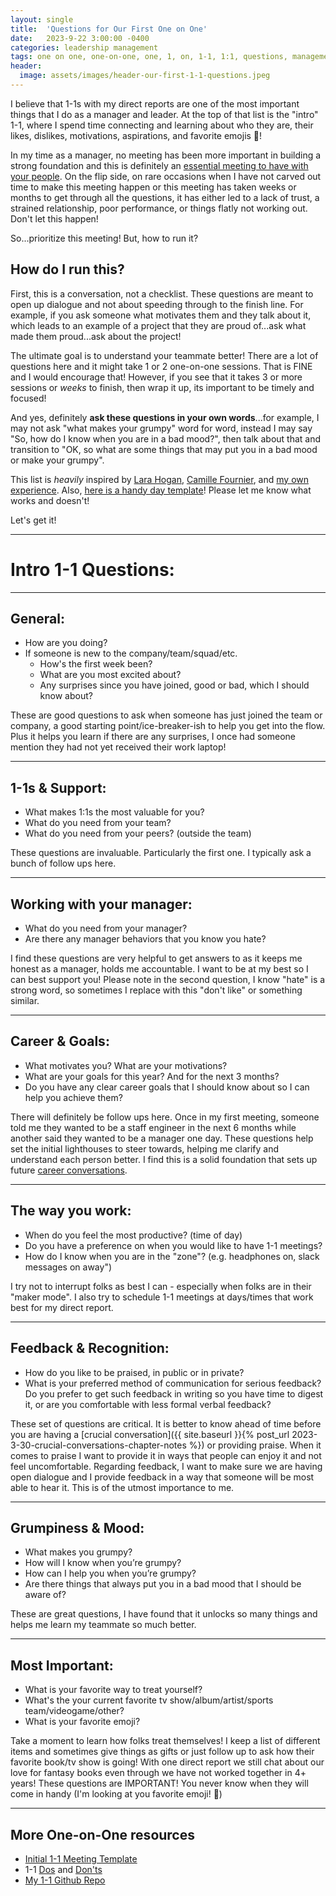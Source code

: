 ```yaml
---
layout: single
title:  'Questions for Our First One on One'
date:   2023-9-22 3:00:00 -0400
categories: leadership management
tags: one on one, one-on-one, one, 1, on, 1-1, 1:1, questions, management, leadership
header:
  image: assets/images/header-our-first-1-1-questions.jpeg
---
```

I believe that 1-1s with my direct reports are one of the most important things that I do as a manager and leader. At the top of that list is the "intro" 1-1, where I spend time connecting and learning about who they are, their likes, dislikes, motivations, aspirations, and favorite emojis 🙌!

In my time as a manager, no meeting has been more important in building a strong foundation and this is definitely an [essential meeting to have with your people](https://ajahne.github.io/blog/leadership/2019/07/24/essential-meetings-to-have-with-your-people-as-a-manager.html). On the flip side, on rare occasions when I have not carved out time to make this meeting happen or this meeting has taken weeks or months to get through all the questions, it has either led to a lack of trust, a strained relationship, poor performance, or things flatly not working out. Don't let this happen!

So...prioritize this meeting! But, how to run it?

## How do I run this?
First, this is a conversation, not a checklist. These questions are meant to open up dialogue and not about speeding through to the finish line. For example, if you ask someone what motivates them and they talk about it, which leads to an example of a project that they are proud of...ask what made them proud...ask about the project!

The ultimate goal is to understand your teammate better! There are a lot of questions here and it might take 1 or 2 one-on-one sessions. That is FINE and I would encourage that! However, if you see that it takes 3 or more sessions or _weeks_ to finish, then wrap it up, its important to be timely and focused!

And yes, definitely **ask these questions in your own words**...for example, I may not ask "what makes your grumpy" word for word, instead I may say "So, how do I know when you are in a bad mood?", then talk about that and transition to "OK, so what are some things that may put you in a bad mood or make your grumpy".

This list is *heavily* inspired by [Lara Hogan](https://larahogan.me/blog/first-one-on-one-questions/), [Camille Fournier](https://www.amazon.com/Managers-Path-Leaders-Navigating-Growth/dp/1491973897), and [my own experience](https://ajahne.github.io/blog/leadership/2019/07/24/essential-meetings-to-have-with-your-people-as-a-manager.html). Also, [here is a handy day template]((https://github.com/ajahne/essential-manager-meetings/blob/master/templates/initial-one-on-one-meeting.md))! Please let me know what works and doesn't!

Let's get it!

---

# Intro 1-1 Questions:

---

## General:
- How are you doing?
- If someone is new to the company/team/squad/etc.
  - How's the first week been?
  - What are you most excited about?
  - Any surprises since you have joined, good or bad, which I should know about?

These are good questions to ask when someone has just joined the team or company, a good starting point/ice-breaker-ish to help you get into the flow. Plus it helps you learn if there are any surprises, I once had someone mention they had not yet received their work laptop!


---

## 1-1s & Support:
- What makes 1:1s the most valuable for you?
- What do you need from your team?
- What do you need from your peers? (outside the team)


These questions are invaluable. Particularly the first one. I typically ask a bunch of follow ups here.

---

## Working with your manager:
- What do you need from your manager?
- Are there any manager behaviors that you know you hate?

I find these questions are very helpful to get answers to as it keeps me honest as a manager, holds me accountable. I want to be at my best so I can best support you! Please note in the second question, I know "hate" is a strong word, so sometimes I replace with this "don't like" or something similar.

---

## Career & Goals:
- What motivates you? What are your motivations?
- What are your goals for this year? And for the next 3 months?
- Do you have any clear career goals that I should know about so I can help you achieve them?

There will definitely be follow ups here. Once in my first meeting, someone told me they wanted to be a staff engineer in the next 6 months while another said they wanted to be a manager one day. These questions help set the initial lighthouses to steer towards, helping me clarify and understand each person better. I find this is a solid foundation that sets up future [career conversations](https://github.com/ajahne/essential-manager-meetings/blob/master/templates/career-conversations.md).

---

## The way you work:
- When do you feel the most productive? (time of day)
- Do you have a preference on when you would like to have 1-1 meetings?
- How do I know when you are in the "zone"? (e.g. headphones on, slack messages on away")

I try not to interrupt folks as best I can - especially when folks are in their "maker mode". I also try to schedule 1-1 meetings at days/times that work best for my direct report.

---

## Feedback & Recognition:
- How do you like to be praised, in public or in private?
- What is your preferred method of communication for serious feedback? Do you prefer to get such feedback in writing so you have time to digest it, or are you comfortable with less formal verbal feedback?

These set of questions are critical. It is better to know ahead of time before you are having a [crucial conversation]({{ site.baseurl }}{% post_url 2023-3-30-crucial-conversations-chapter-notes %}) or providing praise. When it comes to praise I want to provide it in ways that people can enjoy it and not feel uncomfortable. Regarding feedback, I want to make sure we are having open dialogue and I provide feedback in a way that someone will be most able to hear it. This is of the utmost importance to me.

---

## Grumpiness & Mood:
- What makes you grumpy?
- How will I know when you’re grumpy?
- How can I help you when you’re grumpy?
- Are there things that always put you in a bad mood that I should be aware of?

These are great questions, I have found that it unlocks so many things and helps me learn my teammate so much better.

---

## Most Important:
- What is your favorite way to treat yourself?
- What's the your current favorite tv show/album/artist/sports team/videogame/other?
- What is your favorite emoji?

Take a moment to learn how folks treat themselves! I keep a list of different items and sometimes give things as gifts or just follow up to ask how their favorite book/tv show is going! With one direct report we still chat about our love for fantasy books even through we have not worked together in 4+ years!  These questions are IMPORTANT! You never know when they will come in handy (I'm looking at you favorite emoji! 👀)

---

## More One-on-One resources
- [Initial 1-1 Meeting Template](https://github.com/ajahne/essential-manager-meetings/blob/master/templates/initial-one-on-one-meeting.md)
- 1-1 [Dos](https://ajahne.github.io/blog/leadership/2018/09/29/one-on-one-meeting-dos-and-donts-part1.html) and [Don'ts](https://ajahne.github.io/blog/leadership/2018/10/08/one-on-one-meeting-dos-and-donts-part2.html)
- [My 1-1 Github Repo](https://github.com/ajahne/one-on-ones)
